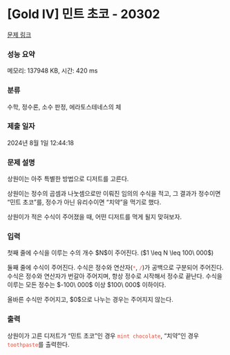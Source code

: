 # [Gold IV] 민트 초코 - 20302 

[문제 링크](https://www.acmicpc.net/problem/20302) 

### 성능 요약

메모리: 137948 KB, 시간: 420 ms

### 분류

수학, 정수론, 소수 판정, 에라토스테네스의 체

### 제출 일자

2024년 8월 1일 12:44:18

### 문제 설명

<p>상원이는 아주 특별한 방법으로 디저트를 고른다.</p>

<p>상원이는 정수의 곱셈과 나눗셈으로만 이뤄진 임의의 수식을 적고, 그 결과가 정수이면 “민트 초코”를, 정수가 아닌 유리수이면 “치약”을 먹기로 했다.</p>

<p>상원이가 적은 수식이 주어졌을 때, 어떤 디저트를 먹게 될지 맞혀보자.</p>

### 입력 

 <p>첫째 줄에 수식을 이루는 수의 개수 $N$이 주어진다. ($1 \leq N \leq 100\ 000$)</p>

<p>둘째 줄에 수식이 주어진다. 수식은 정수와 연산자(<span style="color:#e74c3c;"><code>*</code></span>, <span style="color:#e74c3c;"><code>/</code></span>)가 공백으로 구분되어 주어진다. 수식은 정수와 연산자가 번갈아 주어지며, 항상 정수로 시작해서 정수로 끝난다. 수식을 이루는 모든 정수는 $-100\ 000$ 이상 $100\ 000$ 이하이다.</p>

<p>올바른 수식만 주어지고, $0$으로 나누는 경우는 주어지지 않는다.</p>

### 출력 

 <p>상원이가 고른 디저트가 “민트 초코”인 경우 <code><span style="color:#e74c3c;">mint chocolate</span></code>, “치약”인 경우 <code><span style="color:#e74c3c;">toothpaste</span></code>를 출력한다.</p>

